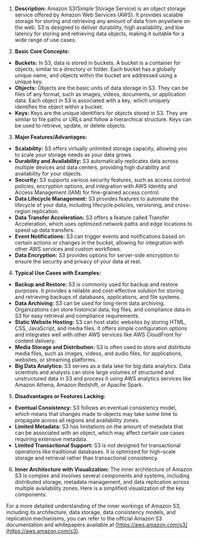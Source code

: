 1. **Description:**
Amazon S3(Simple Storage Service) is an object storage service offered by Amazon Web Services (AWS). It provides scalable storage for storing and retrieving any amount of data from anywhere on the web. S3 is designed to deliver durability, high availability, and low latency for storing and retrieving data objects, making it suitable for a wide range of use cases.

2. **Basic Core Concepts:**
- **Buckets:** In S3, data is stored in buckets. A bucket is a container for objects, similar to a directory or folder. Each bucket has a globally unique name, and objects within the bucket are addressed using a unique key.
- **Objects:** Objects are the basic units of data storage in S3. They can be files of any format, such as images, videos, documents, or application data. Each object in S3 is associated with a key, which uniquely identifies the object within a bucket.
- **Keys:** Keys are the unique identifiers for objects stored in S3. They are similar to file paths or URLs and follow a hierarchical structure. Keys can be used to retrieve, update, or delete objects.

3. **Major Features/Advantages:**
- **Scalability:** S3 offers virtually unlimited storage capacity, allowing you to scale your storage needs as your data grows.
- **Durability and Availability:** S3 automatically replicates data across multiple devices and data centers, providing high durability and availability for your objects.
- **Security:** S3 supports various security features, such as access control policies, encryption options, and integration with AWS Identity and Access Management (IAM) for fine-grained access control.
- **Data Lifecycle Management:** S3 provides features to automate the lifecycle of your data, including lifecycle policies, versioning, and cross-region replication.
- **Data Transfer Acceleration:** S3 offers a feature called Transfer Acceleration, which uses optimized network paths and edge locations to speed up data transfers.
- **Event Notifications:** S3 can trigger events and notifications based on certain actions or changes in the bucket, allowing for integration with other AWS services and custom workflows.
- **Data Encryption:** S3 provides options for server-side encryption to ensure the security and privacy of your data at rest.

4. **Typical Use Cases with Examples:**
- **Backup and Restore:** S3 is commonly used for backup and restore purposes. It provides a reliable and cost-effective solution for storing and retrieving backups of databases, applications, and file systems.
- **Data Archiving:** S3 can be used for long-term data archiving. Organizations can store historical data, log files, and compliance data in S3 for easy retrieval and compliance requirements.
- **Static Website Hosting:** S3 can host static websites by storing HTML, CSS, JavaScript, and media files. It offers simple configuration options and integrates well with other AWS services like AWS CloudFront for content delivery.
- **Media Storage and Distribution:** S3 is often used to store and distribute media files, such as images, videos, and audio files, for applications, websites, or streaming platforms.
- **Big Data Analytics:** S3 serves as a data lake for big data analytics. Data scientists and analysts can store large volumes of structured and unstructured data in S3 and process it using AWS analytics services like Amazon Athena, Amazon Redshift, or Apache Spark.

5. **Disadvantages or Features Lacking:**
- **Eventual Consistency:** S3 follows an eventual consistency model, which means that changes made to objects may take some time to propagate across all regions and availability zones.
- **Limited Metadata:** S3 has limitations on the amount of metadata that can be associated with an object, which may affect certain use cases requiring extensive metadata.
- **Limited Transactional Support:** S3 is not designed for transactional operations like traditional databases. It is optimized for high-scale storage and retrieval rather than transactional consistency.

6. **Inner Architecture with Visualization:**
The inner architecture of Amazon S3 is complex and involves several components and systems, including distributed storage, metadata management, and data replication across multiple availability zones. Here is a simplified visualization of the key components:

For a more detailed understanding of the inner workings of Amazon S3, including its architecture, data storage, data consistency models, and replication mechanisms, you can refer to the official Amazon S3 documentation and whitepapers available at [https://aws.amazon.com/s3](https://aws.amazon.com/s3). 